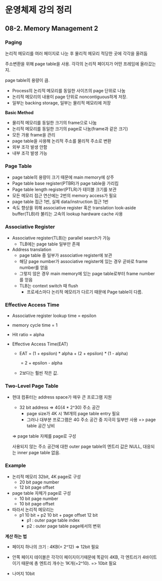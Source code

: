 # 운영체제 강의 정리

## 08-2. Memory Management 2

### Paging

논리적 메모리를 여러 페이지로 나눈 후 물리적 메모리 적당한 곳에 각각을 올려둠

주소변환을 위해 page table을 사용. 각각의 논리적 페이지가 어떤 프레임에 올라갔는지.

page table의 용량이 큼.

- Process의 논리적 메모리를 동일한 사이즈의 page 단위로 나눔
- 논리적 메모리의 내용이 page 단위로 noncontiguous하게 저장.
- 일부는 backing storage, 일부는 물리적 메모리에 저장

**Basic Method**

- 물리적 메모리를 동일한 크기의 frame으로 나눔
- 논리적 메모리를 동일한 크기의 page로 나눔(frame과 같은 크기)
- 모든 가용 frame을 관리
- page table을 사용해 논리적 주소를 물리적 주소로 변환
- 외부 조각 발생 안함
- 내부 조각 발생 가능

### Page Table

- page table의 용량이 크기 때문에 main memory에 상주
- Page table base register(PTBR)가 page table을 가리킴
- Page table length register(PTLR)가 테이블 크기를 보관
- 모든 메모리 접근 연산에는 2번의 memory access가 필요
- page table 접근 1번, 실제 data/instruction 접근 1번
- 속도 향상을 위해 associative register 혹은 translation look-aside buffer(TLB)라 불리는 고속의 lookup hardware cache 사용

### Associative Register

- Associative register(TLB)는 parallel search가 가능
  - TLB에는 page table 일부만 존재
- Address translation
  - page table 중 일부가 associative register에 보관
  - 해당 page number가 associative register에 있는 경우 곧바로 frame number를 얻음
  - 그렇지 않은 경우 main memory에 있는 page table로부터 frame number를 얻음
  - TLB는 context switch 때 flush
    - 프로세스마다 논리적 메모리가 다르기 때문에 Page table이 다름.

### Effective Access Time

- Associative register lookup time = epsilon

- memory cycle time = 1

- Hit ratio = alpha

- Effective Access Time(EAT)

  - EAT = (1 + epsilon) * alpha + (2 + epsilon) * (1 - alpha)

    ​        = 2 + epsilon - alpha

  - 2보다는 훨씬 작은 값.

### Two-Level Page Table

- 현대 컴퓨터는 address space가 매우 큰 프로그램 지원

  - 32 bit address => 4G(4 * 2^30) 주소 공간
    - page size가 4K 시 1M개의 page table entry 필요
    - 그러나 대부분 프로그램은 4G 주소 공간 중 지극히 일부만 사용 => page table 공간 낭비

  => page table 자체를 page로 구성

  사용되지 않는 주소 공간에 대한 outer page table의 엔트리 값은 NULL, 대응되는 inner page table 없음.

### Example

- 논리적 메모리 32bit, 4K page로 구성
  - 20 bit page number
  - 12 bit page offset
- page table 자체가 page로 구성
  - 10 bit page number
  - 10 bit page offset
- 따라서 논리적 메모리는
  - p1 10 bit + p2 10 bit + page offset 12 bit
    - p1 : outer page table index
    - p2 : outer page table page에서의 변위

**계산 하는 법**

- 페이지 하나의 크기 : 4KB(= 2^12) => 12bit 필요

- 안쪽 페이지 테이블은 각각이 페이지이기때문에 똑같이 4KB, 각 엔트리가 4바이트이기 때문에 총 엔트리 개수는 1K개(=2^10). => 10bit 필요
- 나머지 10bit